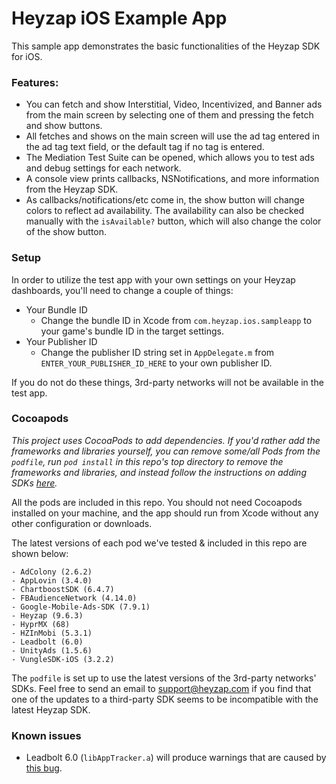 Heyzap iOS Example App
===============

This sample app demonstrates the basic functionalities of the Heyzap SDK for iOS. 

### Features:
* You can fetch and show Interstitial, Video, Incentivized, and Banner ads from the main screen by selecting one of them and pressing the fetch and show buttons.
* All fetches and shows on the main screen will use the ad tag entered in the ad tag text field, or the default tag if no tag is entered.
* The Mediation Test Suite can be opened, which allows you to test ads and debug settings for each network.
* A console view prints callbacks, NSNotifications, and more information from the Heyzap SDK.
* As callbacks/notifications/etc come in, the show button will change colors to reflect ad availability. The availability can also be checked manually with the `isAvailable?` button, which will also change the color of the show button.


### Setup

In order to utilize the test app with your own settings on your Heyzap dashboards, you'll need to change a couple of things:
* Your Bundle ID
	* Change the bundle ID in Xcode from `com.heyzap.ios.sampleapp` to your game's bundle ID in the target settings.
* Your Publisher ID
	* Change the publisher ID string set in `AppDelegate.m` from `ENTER_YOUR_PUBLISHER_ID_HERE` to your own publisher ID.

If you do not do these things, 3rd-party networks will not be available in the test app.

### Cocoapods

*This project uses CocoaPods to add dependencies. If you'd rather add the frameworks and libraries yourself, you can remove some/all Pods from the `podfile`, run `pod install` in this repo's top directory to remove the frameworks and libraries, and instead follow the instructions on adding SDKs [here](https://developers.heyzap.com/docs/ios_sdk_setup_and_requirements).*

All the pods are included in this repo. You should not need Cocoapods installed on your machine, and the app should run from Xcode without any other configuration or downloads.

The latest versions of each pod we've tested & included in this repo are shown below:

	- AdColony (2.6.2)
	- AppLovin (3.4.0)
	- ChartboostSDK (6.4.7)
	- FBAudienceNetwork (4.14.0)
	- Google-Mobile-Ads-SDK (7.9.1)
	- Heyzap (9.6.3)
	- HyprMX (68)
	- HZInMobi (5.3.1)
	- Leadbolt (6.0)
	- UnityAds (1.5.6)
	- VungleSDK-iOS (3.2.2)

The `podfile` is set up to use the latest versions of the 3rd-party networks' SDKs. Feel free to send an email to support@heyzap.com if you find that one of the updates to a third-party SDK seems to be incompatible with the latest Heyzap SDK.


### Known issues
- Leadbolt 6.0 (`libAppTracker.a`) will produce warnings that are caused by [this bug](https://openradar.appspot.com/radar?id=5051031360634880).

